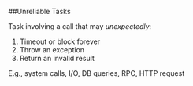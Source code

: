 ##Unreliable Tasks

Task involving a call that may _unexpectedly_:  
1) Timeout or block forever  
2) Throw an exception   
3) Return an invalid result   

E.g., system calls, I/O, DB queries, RPC, HTTP request

